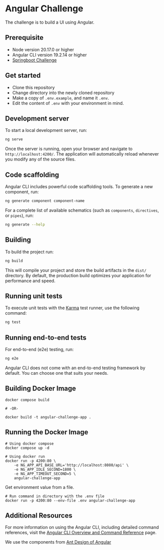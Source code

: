 # Angular Challenge

The challenge is to build a UI using Angular.

## Prerequisite

* Node version 20.17.0 or higher
* Angular CLI version 19.2.14 or higher
* [Springboot Challenge](https://github.com/ytpor/angular-challenge)

## Get started

* Clone this repository
* Change directory into the newly cloned repository
* Make a copy of `.env.example`, and name it `.env`.
* Edit the content of `.env` with your environment in mind.

## Development server

To start a local development server, run:

```bash
ng serve
```

Once the server is running, open your browser and navigate to `http://localhost:4200/`. The application will automatically reload whenever you modify any of the source files.

## Code scaffolding

Angular CLI includes powerful code scaffolding tools. To generate a new component, run:

```bash
ng generate component component-name
```

For a complete list of available schematics (such as `components`, `directives`, or `pipes`), run:

```bash
ng generate --help
```

## Building

To build the project run:

```bash
ng build
```

This will compile your project and store the build artifacts in the `dist/` directory. By default, the production build optimizes your application for performance and speed.

## Running unit tests

To execute unit tests with the [Karma](https://karma-runner.github.io) test runner, use the following command:

```bash
ng test
```

## Running end-to-end tests

For end-to-end (e2e) testing, run:

```bash
ng e2e
```

Angular CLI does not come with an end-to-end testing framework by default. You can choose one that suits your needs.

## Building Docker Image

```
docker compose build

# -OR-

docker build -t angular-challenge-app .
```

## Running the Docker Image

```
# Using docker compose
docker compose up -d
```

```
# Using docker run
docker run -p 4200:80 \
    -e NG_APP_API_BASE_URL='http://localhost:8080/api' \
    -e NG_APP_IDLE_SECOND=1800 \
    -e NG_APP_TIMEOUT_SECOND=5 \
    angular-challenge-app
```

Get environment value from a file.

```
# Run command in directory with the .env file
docker run -p 4200:80 --env-file .env angular-challenge-app
```

## Additional Resources

For more information on using the Angular CLI, including detailed command references, visit the [Angular CLI Overview and Command Reference](https://angular.dev/tools/cli) page.

We use the components from [Ant Design of Angular](https://ng.ant.design/docs/introduce/en)
